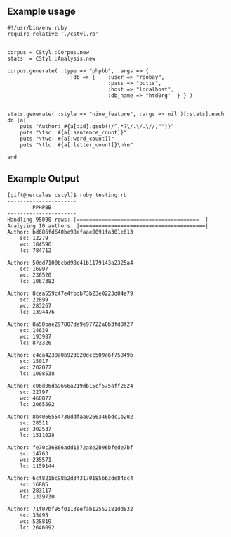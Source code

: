 Example usage
-------------
    #!/usr/bin/env ruby
    require_relative './cstyl.rb'


    corpus = CStyl::Corpus.new
    stats  = CStyl::Analysis.new

    corpus.generate( :type => "phpbb", :args => {
                        :db => {    :user => "roobay",
                                    :pass => "butts",
                                    :host => "localhost",
                                    :db_name => "htd0rg"  } } )


    stats.generate( :style => "nine_feature", :args => nil )[:stats].each do |a|
        puts "Author: #{a[:id].gsub!(/^.*?\/.\/.\//,"")}"
        puts "\tsc: #{a[:sentence_count]}"
        puts "\twc: #{a[:word_count]}"
        puts "\tlc: #{a[:letter_count]}\n\n"

    end


Example Output
--------------
    [gift@hercales cstyl]$ ruby testing.rb 
    ----------------------
            PPHPBB
    ----------------------
    Handling 95090 rows: |=======================================  |
    Analyzing 10 authors: |========================================|
    Author: bd686fd640be98efaae0091fa301e613
        sc: 12279
        wc: 184596
        lc: 784712

    Author: 50dd7100bcbd98c41b1179143a2325a4
        sc: 16997
        wc: 236520
        lc: 1067382

    Author: 8cea559c47e4fbdb73b23e0223d04e79
        sc: 22899
        wc: 283267
        lc: 1394476

    Author: 8a50bae297807da9e97722a0b3fd8f27
        sc: 14639
        wc: 193987
        lc: 873326

    Author: c4ca4238a0b923820dcc509a6f75849b
        sc: 15017
        wc: 202077
        lc: 1008538

    Author: c06d06da9666a219db15cf575aff2824
        sc: 22797
        wc: 460877
        lc: 2065592

    Author: 8b4066554730ddfaa0266346bdc1b202
        sc: 28511
        wc: 302537
        lc: 1511028

    Author: fe70c36866add1572a8e2b96bfede7bf
        sc: 14763
        wc: 235571
        lc: 1159144

    Author: 6cf821bc98b2d343170185bb3de84cc4
        sc: 16805
        wc: 283117
        lc: 1339730

    Author: 71f07bf95f0113eefab12552181dd832
        sc: 35495
        wc: 528819
        lc: 2646092

